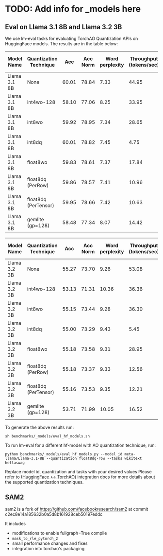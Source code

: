 # TODO: Add info for _models here

## Eval on Llama 3.1 8B and Llama 3.2 3B

We use lm-eval tasks for evaluating TorchAO Quantization APIs on HuggingFace models. The results are in the table below:

| Model Name | Quantization Technique    | Acc   |Acc Norm| Word perplexity| Throughput (tokens/sec)| Model Size (GB)   |
|---------------|------------------------|-------|--------|----------------|------------------------|-------------------|
| Llama 3.1 8B  | None                   | 60.01 | 78.84  |       7.33     | 44.95                  | 15.01             |
| Llama 3.1 8B  | int4wo-128             | 58.10 | 77.06  |       8.25     | 33.95                  | 4.76              |
| Llama 3.1 8B  | int8wo                 | 59.92 | 78.95  |       7.34     | 28.65                  | 8.04              |
| Llama 3.1 8B  | int8dq                 | 60.01 | 78.82  |       7.45     |  4.75                  | 8.03              |
| Llama 3.1 8B  | float8wo               | 59.83 | 78.61  |       7.37     | 17.84                  | 8.03              |
| Llama 3.1 8B  | float8dq (PerRow)      | 59.86 | 78.57  |       7.41     | 10.96                  | 8.04              |
| Llama 3.1 8B  | float8dq (PerTensor)   | 59.95 | 78.66  |       7.42     | 10.63                  | 8.03              |
| Llama 3.1 8B  | gemlite (gp=128)       | 58.48 | 77.34  |       8.07     | 14.42                  | 4.76              |

| Model Name | Quantization Technique    | Acc   |Acc Norm| Word perplexity| Throughput (tokens/sec)| Model Size (GB)   |
|---------------|------------------------|-------|--------|----------------|------------------------|-------------------|
| Llama 3.2 3B  | None                   | 55.27 | 73.70  |       9.26     | 53.08                  | 6.43              |
| Llama 3.2 3B  | int4wo-128             | 53.13 | 71.31  |       10.36    | 36.36                  | 2.29              |
| Llama 3.2 3B  | int8wo                 | 55.15 | 73.44  |       9.28     | 36.30                  | 3.61              |
| Llama 3.2 3B  | int8dq                 | 55.00 | 73.29  |       9.43     |  5.45                  | 3.61              |
| Llama 3.2 3B  | float8wo               | 55.18 | 73.58  |       9.31     | 28.95                  | 3.61              |
| Llama 3.2 3B  | float8dq (PerRow)      | 55.18 | 73.37  |       9.33     | 12.56                  | 3.61              |
| Llama 3.2 3B  | float8dq (PerTensor)   | 55.16 | 73.53  |       9.35     | 12.21                  | 3.61              |
| Llama 3.2 3B  | gemlite (gp=128)       | 53.71 | 71.99  |      10.05     | 16.52                  | 2.29              |

To generate the above results run:
```
sh benchmarks/_models/eval_hf_models.sh
```

To run lm-eval for a different hf-model with AO quantization technique, run:
```
python benchmarks/_models/eval_hf_models.py --model_id meta-llama/Llama-3.1-8B --quantization float8dq-row --tasks wikitext hellaswag
```
Replace model id, quantization and tasks with your desired values Please refer to ([HuggingFace <-> TorchAO](https://huggingface.co/docs/transformers/main/en//quantization/torchao)) integration docs for more details about the supported quantization techniques.

## SAM2
sam2 is a fork of https://github.com/facebookresearch/sam2 at commit c2ec8e14a185632b0a5d8b161928ceb50197eddc

It includes
- modifications to enable fullgraph=True compile
- `mask_to_rle_pytorch_2`
- small performance changes and fixes
- integration into torchao's packaging
